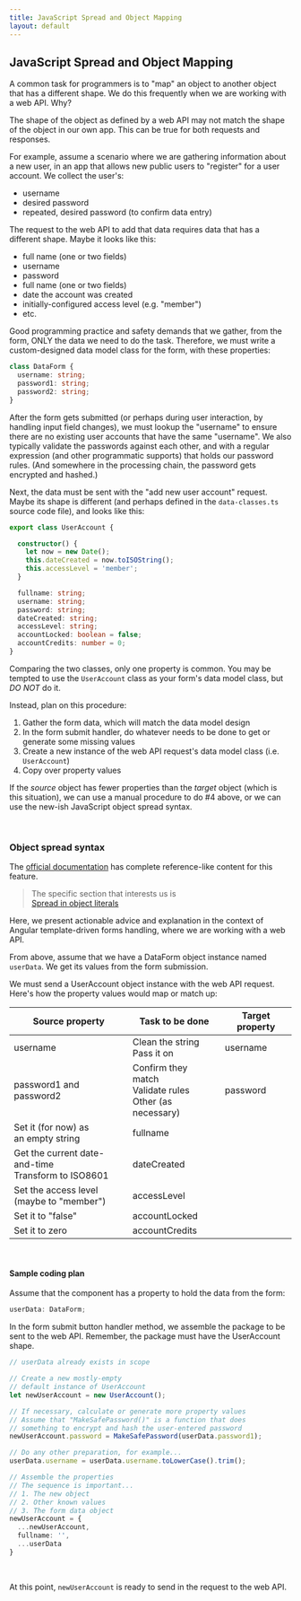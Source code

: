 ```yaml
---
title: JavaScript Spread and Object Mapping
layout: default
---
```


## JavaScript Spread and Object Mapping

A common task for programmers is to "map" an object to another object that has a different shape. We do this frequently when we are working with a web API. Why?

The shape of the object as defined by a web API may not match the shape of the object in our own app. This can be true for both requests and responses. 

For example, assume a scenario where we are gathering information about a new user, in an app that allows new public users to "register" for a user account. We collect the user's:
* username
* desired password 
* repeated, desired password (to confirm data entry)

The request to the web API to add that data requires data that has a different shape. Maybe it looks like this:
* full name (one or two fields)
* username
* password 
* full name (one or two fields)
* date the account was created
* initially-configured access level (e.g. "member")
* etc. 

Good programming practice and safety demands that we gather, from the form, ONLY the data we need to do the task. Therefore, we must write a custom-designed data model class for the form, with these properties:
```ts
class DataForm {
  username: string;
  password1: string;
  password2: string;
}
```

After the form gets submitted (or perhaps during user interaction, by handling input field changes), we must lookup the "username" to ensure there are no existing user accounts that have the same "username". We also typically validate the passwords against each other, and with a regular expression (and other programmatic supports) that holds our password rules. (And somewhere in the processing chain, the password gets encrypted and hashed.)

Next, the data must be sent with the "add new user account" request. Maybe its shape is different (and perhaps defined in the `data-classes.ts` source code file), and looks like this:
```ts
export class UserAccount {

  constructor() {
    let now = new Date();
    this.dateCreated = now.toISOString();
    this.accessLevel = 'member';
  }

  fullname: string;
  username: string;
  password: string;
  dateCreated: string;
  accessLevel: string;
  accountLocked: boolean = false;
  accountCredits: number = 0;
}
```

Comparing the two classes, only one property is common. You may be tempted to use the `UserAccount` class as your form's data model class, but *DO NOT* do it. 

Instead, plan on this procedure:
1. Gather the form data, which will match the data model design 
1. In the form submit handler, do whatever needs to be done to get or generate some missing values
1. Create a new instance of the web API request's data model class (i.e. `UserAccount`) 
1. Copy over property values

If the *source* object has fewer properties than the *target* object (which is this situation), we can use a manual procedure to do #4 above, or we can use the new-ish JavaScript object spread syntax. 

<br>

### Object spread syntax

The [official documentation](https://developer.mozilla.org/en-US/docs/Web/JavaScript/Reference/Operators/Spread_syntax) has complete reference-like content for this feature.

> The specific section that interests us is  
> [Spread in object literals](https://developer.mozilla.org/en-US/docs/Web/JavaScript/Reference/Operators/Spread_syntax#Spread_in_object_literals)

Here, we present actionable advice and explanation in the context of Angular template-driven forms handling, where we are working with a web API. 

From above, assume that we have a DataForm object instance named `userData`. We get its values from the form submission. 

We must send a UserAccount object instance with the web API request. Here's how the property values would map or match up:

Source property | Task to be done | Target property
--- | --- | ---
username | Clean the string<br>Pass it on | username
password1 and password2 | Confirm they match<br>Validate rules<br>Other (as necessary) | password
 | Set it (for now) as<br>an empty string | fullname
 | Get the current date-and-time<br>Transform to ISO8601 | dateCreated
 | Set the access level<br>(maybe to "member") | accessLevel
 | Set it to "false" | accountLocked
 | Set it to zero | accountCredits

<br>

#### Sample coding plan 

Assume that the component has a property to hold the data from the form:

```ts
userData: DataForm;
```

In the form submit button handler method, we assemble the package to be sent to the web API. Remember, the package must have the UserAccount shape. 

```ts
// userData already exists in scope

// Create a new mostly-empty 
// default instance of UserAccount
let newUserAccount = new UserAccount();

// If necessary, calculate or generate more property values
// Assume that "MakeSafePassword()" is a function that does
// something to encrypt and hash the user-entered password
newUserAccount.password = MakeSafePassword(userData.password1);

// Do any other preparation, for example...
userData.username = userData.username.toLowerCase().trim();

// Assemble the properties 
// The sequence is important...
// 1. The new object
// 2. Other known values
// 3. The form data object
newUserAccount = {
  ...newUserAccount,
  fullname: '',
  ...userData
}
```

<br>

At this point, `newUserAccount` is ready to send in the request to the web API. 

<br>
